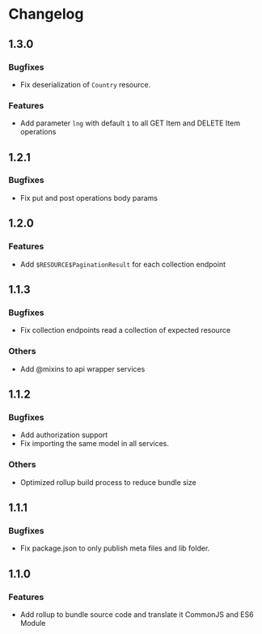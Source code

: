 # Changelog

## 1.3.0

### Bugfixes

* Fix deserialization of `Country` resource.

### Features

* Add parameter `lng` with default `1` to all GET Item and DELETE Item operations

## 1.2.1

### Bugfixes

* Fix put and post operations body params 

## 1.2.0

### Features

* Add `$RESOURCE$PaginationResult` for each collection endpoint 

## 1.1.3

### Bugfixes

* Fix collection endpoints read a collection of expected resource

### Others

* Add @mixins to api wrapper services

## 1.1.2

### Bugfixes

* Add authorization support
* Fix importing the same model in all services.

### Others

* Optimized rollup build process to reduce bundle size

## 1.1.1

### Bugfixes

* Fix package.json to only publish meta files and lib folder.

## 1.1.0

### Features

* Add rollup to bundle source code and translate it CommonJS and ES6 Module
